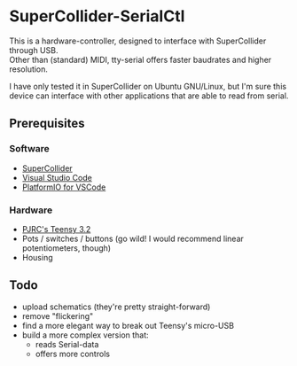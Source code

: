 # SuperCollider-SerialCtl

This is a hardware-controller, designed to interface with SuperCollider through USB.  
Other than (standard) MIDI, tty-serial offers faster baudrates and higher resolution.  

I have only tested it in SuperCollider on Ubuntu GNU/Linux, but I'm sure this device can interface with other applications that are able to read from serial. 

## Prerequisites

### Software

- [SuperCollider](https://github.com/supercollider/supercollider)
- [Visual Studio Code](https://code.visualstudio.com/)
- [PlatformIO for VSCode](https://docs.platformio.org/en/latest/integration/ide/vscode.html)

### Hardware

- [PJRC's Teensy 3.2](https://www.pjrc.com/store/teensy32.html)
- Pots / switches / buttons (go wild! I would recommend linear potentiometers, though)
- Housing 

## Todo

- upload schematics (they're pretty straight-forward)
- remove "flickering"
- find a more elegant way to break out Teensy's micro-USB
- build a more complex version that:
	- reads Serial-data
	- offers more controls 
